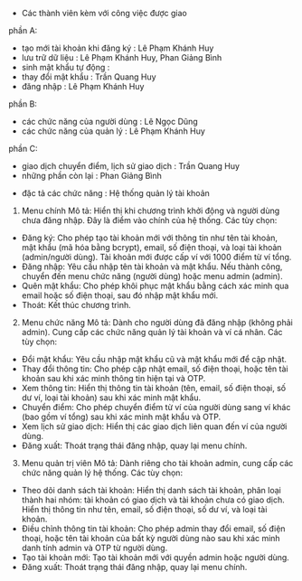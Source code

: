 - Các thành viên kèm với công việc được giao

phần A:
+ tạo mới tài khoản khi đăng ký : Lê Phạm Khánh Huy
+ lưu trữ dữ liệu : Lê Phạm Khánh Huy, Phan Giảng Bình
+ sinh mật khẩu tự động : 
+ thay đổi mật khẩu : Trần Quang Huy
+ đăng nhập : Lê Phạm Khánh Huy

phần B:
+ các chức năng của người dùng : Lê Ngọc Dũng
+ các chức năng của quản lý : Lê Phạm Khánh Huy

phần C: 
+ giao dịch chuyển điểm, lịch sử giao dịch : Trần Quang Huy
+ những phần còn lại : Phan Giảng Bình

- đặc tả các chức năng : 
Hệ thống quản lý tài khoản

1. Menu chính 
Mô tả: Hiển thị khi chương trình khởi động và người dùng chưa đăng nhập. Đây là điểm vào chính của hệ thống.
Các tùy chọn: 
+ Đăng ký: Cho phép tạo tài khoản mới với thông tin như tên tài khoản, mật khẩu (mã hóa bằng bcrypt), email, số điện thoại, và loại tài khoản (admin/người dùng). Tài khoản mới được cấp ví với 1000 điểm từ ví tổng.
+ Đăng nhập: Yêu cầu nhập tên tài khoản và mật khẩu. Nếu thành công, chuyển đến menu chức năng (người dùng) hoặc menu admin (admin).
+ Quên mật khẩu: Cho phép khôi phục mật khẩu bằng cách xác minh qua email hoặc số điện thoại, sau đó nhập mật khẩu mới.
+ Thoát: Kết thúc chương trình.

2. Menu chức năng 
Mô tả: Dành cho người dùng đã đăng nhập (không phải admin). Cung cấp các chức năng quản lý tài khoản và ví cá nhân.
Các tùy chọn: 
+ Đổi mật khẩu: Yêu cầu nhập mật khẩu cũ và mật khẩu mới để cập nhật.
+ Thay đổi thông tin: Cho phép cập nhật email, số điện thoại, hoặc tên tài khoản sau khi xác minh thông tin hiện tại và OTP.
+ Xem thông tin: Hiển thị thông tin tài khoản (tên, email, số điện thoại, số dư ví, loại tài khoản) sau khi xác minh mật khẩu.
+ Chuyển điểm: Cho phép chuyển điểm từ ví của người dùng sang ví khác (bao gồm ví tổng) sau khi xác minh mật khẩu và OTP.
+ Xem lịch sử giao dịch: Hiển thị các giao dịch liên quan đến ví của người dùng.
+ Đăng xuất: Thoát trạng thái đăng nhập, quay lại menu chính.

3. Menu quản trị viên 
Mô tả: Dành riêng cho tài khoản admin, cung cấp các chức năng quản lý hệ thống.
Các tùy chọn: 
+ Theo dõi danh sách tài khoản: Hiển thị danh sách tài khoản, phân loại thành hai nhóm: tài khoản có giao dịch và tài khoản chưa có giao dịch. Hiển thị thông tin như tên, email, số điện thoại, số dư ví, và loại tài khoản.
+ Điều chỉnh thông tin tài khoản: Cho phép admin thay đổi email, số điện thoại, hoặc tên tài khoản của bất kỳ người dùng nào sau khi xác minh danh tính admin và OTP từ người dùng.
+ Tạo tài khoản mới: Tạo tài khoản mới với quyền admin hoặc người dùng.
+ Đăng xuất: Thoát trạng thái đăng nhập, quay lại menu chính.
